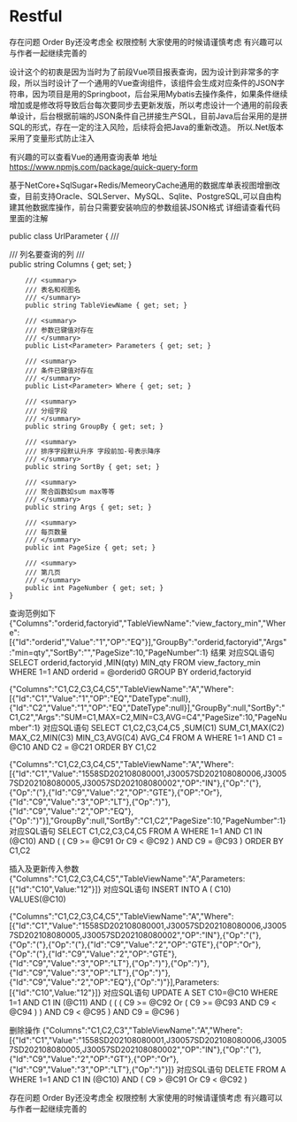 # Restful
存在问题
Order By还没考虑全
权限控制
大家使用的时候请谨慎考虑
有兴趣可以与作者一起继续完善的

设计这个的初衷是因为当时为了前段Vue项目报表查询，因为设计到非常多的字段，所以当时设计了一个通用的Vue查询组件，该组件会生成对应条件的JSON字符串，因为项目是用的Springboot，后台采用Mybatis去操作条件，如果条件继续增加或是修改将导致后台每次要同步去更新发版，所以考虑设计一个通用的前段表单设计，后台根据前端的JSON条件自己拼接生产SQL，目前Java后台采用的是拼SQL的形式，存在一定的注入风险，后续将会把Java的重新改造。
所以.Net版本采用了变量形式防止注入

有兴趣的可以查看Vue的通用查询表单 
地址 
https://www.npmjs.com/package/quick-query-form

基于NetCore+SqlSugar+Redis/MemeoryCache通用的数据库单表视图增删改查，目前支持Oracle、SQLServer、MySQL、Sqlite、PostgreSQL,可以自由构建其他数据库操作，前台只需要安装响应的参数组装JSON格式
详细请查看代码里面的注解


  public class UrlParameter
    {
        /// <summary>
        /// 列名要查询的列
        /// </summary>
        public string Columns { get; set; }

        /// <summary>
        /// 表名和视图名
        /// </summary>
        public string TableViewName { get; set; }

        /// <summary>
        /// 参数已键值对存在
        /// </summary>
        public List<Parameter> Parameters { get; set; }

        /// <summary>
        /// 条件已键值对存在
        /// </summary>
        public List<Parameter> Where { get; set; }

        /// <summary>
        /// 分组字段
        /// </summary>
        public string GroupBy { get; set; }

        /// <summary>
        /// 排序字段默认升序 字段前加-号表示降序
        /// </summary>
        public string SortBy { get; set; }

        /// <summary>
        /// 聚合函数如sum max等等
        /// </summary>
        public string Args { get; set; }

        /// <summary>
        /// 每页数量
        /// </summary>
        public int PageSize { get; set; }

        /// <summary>
        /// 第几页
        /// </summary>
        public int PageNumber { get; set; }
    }

查询范例如下
{"Columns":"orderid,factoryid","TableViewName":"view_factory_min","Where":[{"Id":"orderid","Value":"1","OP":"EQ"}],"GroupBy":"orderid,factoryid","Args":"min=qty","SortBy":"","PageSize":10,"PageNumber":1}
结果
对应SQL语句
SELECT orderid,factoryid ,MIN(qty) MIN_qty FROM view_factory_min WHERE 1=1  AND orderid = @orderid0  GROUP BY orderid,factoryid

{"Columns":"C1,C2,C3,C4,C5","TableViewName":"A","Where":[{"Id":"C1","Value":"1","OP":"EQ","DateType":null},{"Id":"C2","Value":"1","OP":"EQ","DateType":null}],"GroupBy":null,"SortBy":"C1,C2","Args":"SUM=C1,MAX=C2,MIN=C3,AVG=C4","PageSize":10,"PageNumber":1}
对应SQL语句
SELECT C1,C2,C3,C4,C5 ,SUM(C1) SUM_C1,MAX(C2) MAX_C2,MIN(C3) MIN_C3,AVG(C4) AVG_C4 FROM A WHERE 1=1  AND C1 = @C10  AND C2 = @C21  ORDER BY C1,C2
 
 {"Columns":"C1,C2,C3,C4,C5","TableViewName":"A","Where":[{"Id":"C1","Value":"1558SD202108080001,J30057SD202108080006,J30057SD202108080005,J30057SD202108080002","OP":"IN"},{"Op":"("},{"Op":"("},{"Id":"C9","Value":"2","OP":"GTE"},{"OP":"Or"},{"Id":"C9","Value":"3","OP":"LT"},{"Op":")"},{"Id":"C9","Value":"2","OP":"EQ"},{"Op":")"}],"GroupBy":null,"SortBy":"C1,C2","PageSize":10,"PageNumber":1}
对应SQL语句
SELECT C1,C2,C3,C4,C5  FROM A WHERE 1=1  AND C1 IN (@C10)  AND (   (  C9 >= @C91 Or C9 < @C92   )  AND C9 = @C93   )  ORDER BY C1,C2

 插入及更新传入参数
 {"Columns":"C1,C2,C3,C4,C5","TableViewName":"A",Parameters:[{"Id":"C10",Value:"12"}]}
 对应SQL语句
 INSERT INTO A ( C10) VALUES(@C10)

{"Columns":"C1,C2,C3,C4,C5","TableViewName":"A","Where":[{"Id":"C1","Value":"1558SD202108080001,J30057SD202108080006,J30057SD202108080005,J30057SD202108080002","OP":"IN"},{"Op":"("},{"Op":"("},{"Op":"("},{"Id":"C9","Value":"2","OP":"GTE"},{"OP":"Or"},{"Op":"("},{"Id":"C9","Value":"2","OP":"GTE"},{"Id":"C9","Value":"3","OP":"LT"},{"Op":")"},{"Op":")"},{"Id":"C9","Value":"3","OP":"LT"},{"Op":")"},{"Id":"C9","Value":"2","OP":"EQ"},{"Op":")"}],Parameters:[{"Id":"C10",Value:"12"}]}
对应SQL语句
 UPDATE A SET C10=@C10 WHERE 1=1  AND C1 IN (@C11)  AND (   (   (  C9 >= @C92 Or  (  C9 >= @C93  AND C9 < @C94   )   )  AND C9 < @C95   )  AND C9 = @C96   ) 

删除操作
{"Columns":"C1,C2,C3","TableViewName":"A","Where":[{"Id":"C1","Value":"1558SD202108080001,J30057SD202108080006,J30057SD202108080005,J30057SD202108080002","OP":"IN"},{"Op":"("},{"Id":"C9","Value":"2","OP":"GT"},{"OP":"Or"},{"Id":"C9","Value":"3","OP":"LT"},{"Op":")"}]}
对应SQL语句
 DELETE FROM A WHERE 1=1  AND C1 IN (@C10)  AND (  C9 > @C91 Or C9 < @C92   ) 

 


存在问题
Order By还没考虑全
权限控制
大家使用的时候请谨慎考虑
有兴趣可以与作者一起继续完善的
